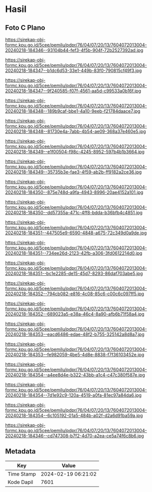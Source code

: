 # Hasil

## Foto C Plano

https://sirekap-obj-formc.kpu.go.id/5cee/pemilu/pdpr/76/04/07/20/13/7604072013004-20240218-184346--93104b44-fef3-4f5b-904f-72b2527392ad.jpg

https://sirekap-obj-formc.kpu.go.id/5cee/pemilu/pdpr/76/04/07/20/13/7604072013004-20240218-184347--b1dc6d53-33e1-449b-83f0-790815cf49f3.jpg

https://sirekap-obj-formc.kpu.go.id/5cee/pemilu/pdpr/76/04/07/20/13/7604072013004-20240218-184347--9f240585-f07f-4561-aa5d-c99533a0b16f.jpg

https://sirekap-obj-formc.kpu.go.id/5cee/pemilu/pdpr/76/04/07/20/13/7604072013004-20240218-184348--189b9caf-bbe1-4a10-9eeb-f21784daace7.jpg

https://sirekap-obj-formc.kpu.go.id/5cee/pemilu/pdpr/76/04/07/20/13/7604072013004-20240218-184348--81730e4a-7abb-4b54-ae09-368a37e460e5.jpg

https://sirekap-obj-formc.kpu.go.id/5cee/pemilu/pdpr/76/04/07/20/13/7604072013004-20240218-184349--e1f00504-f98c-4245-8952-597b4b1b3664.jpg

https://sirekap-obj-formc.kpu.go.id/5cee/pemilu/pdpr/76/04/07/20/13/7604072013004-20240218-184349--35735b3e-fae3-4f59-ab2b-ff9182a2ce36.jpg

https://sirekap-obj-formc.kpu.go.id/5cee/pemilu/pdpr/76/04/07/20/13/7604072013004-20240218-184350--875e748d-a9fa-4943-8996-20ae4152a101.jpg

https://sirekap-obj-formc.kpu.go.id/5cee/pemilu/pdpr/76/04/07/20/13/7604072013004-20240218-184350--dd57355a-471c-4ff8-bdda-b36bfb4c4851.jpg

https://sirekap-obj-formc.kpu.go.id/5cee/pemilu/pdpr/76/04/07/20/13/7604072013004-20240218-184351--447505e9-6590-4848-a675-72c349d0a9de.jpg

https://sirekap-obj-formc.kpu.go.id/5cee/pemilu/pdpr/76/04/07/20/13/7604072013004-20240218-184351--734ee26d-2123-42fb-a306-3fd0612214d0.jpg

https://sirekap-obj-formc.kpu.go.id/5cee/pemilu/pdpr/76/04/07/20/13/7604072013004-20240218-184351--bc1e2285-de15-45d7-8293-86daf703abe5.jpg

https://sirekap-obj-formc.kpu.go.id/5cee/pemilu/pdpr/76/04/07/20/13/7604072013004-20240218-184352--794cb082-e816-4c08-85c6-c00c6c097ff5.jpg

https://sirekap-obj-formc.kpu.go.id/5cee/pemilu/pdpr/76/04/07/20/13/7604072013004-20240218-184352--689023a5-e38a-46c4-8a90-afb6b71f58a4.jpg

https://sirekap-obj-formc.kpu.go.id/5cee/pemilu/pdpr/76/04/07/20/13/7604072013004-20240218-184353--eacd6486-edae-48f2-b755-325142a8d8a7.jpg

https://sirekap-obj-formc.kpu.go.id/5cee/pemilu/pdpr/76/04/07/20/13/7604072013004-20240218-184353--fe982059-4be5-4d8e-8838-f7f36103452e.jpg

https://sirekap-obj-formc.kpu.go.id/5cee/pemilu/pdpr/76/04/07/20/13/7604072013004-20240218-184354--a4ee8d4e-b322-43bb-a1c4-c47c380f587e.jpg

https://sirekap-obj-formc.kpu.go.id/5cee/pemilu/pdpr/76/04/07/20/13/7604072013004-20240218-184354--7d1e92c9-120a-4519-a0fa-81ec97a84da6.jpg

https://sirekap-obj-formc.kpu.go.id/5cee/pemilu/pdpr/76/04/07/20/13/7604072013004-20240218-184354--6c105192-01a5-484b-a02f-d2a6d91ba59a.jpg

https://sirekap-obj-formc.kpu.go.id/5cee/pemilu/pdpr/76/04/07/20/13/7604072013004-20240218-184346--cd747308-b7f2-4d70-a2ea-ce5a74f6c8b6.jpg


## Metadata

| Key        | Value               |
| ---------- | ------------------- |
| Time Stamp | 2024-02-19 06:21:02 |
| Kode Dapil | 7601                |



